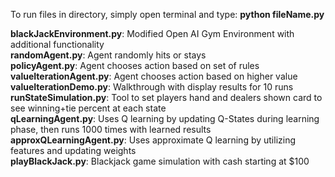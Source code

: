 To run files in directory, simply open terminal and type: <b>python fileName.py</b>

<b>blackJackEnvironment.py</b>: Modified Open AI Gym Environment with additional functionality<br>
<b>randomAgent.py</b>: Agent randomly hits or stays<br>
<b>policyAgent.py</b>: Agent chooses action based on set of rules<br>
<b>valueIterationAgent.py</b>: Agent chooses action based on higher value<br>
<b>valueIterationDemo.py</b>: Walkthrough with display results for 10 runs<br>
<b>runStateSimulation.py</b>: Tool to set players hand and dealers shown card to see winning+tie percent at each state<br>
<b>qLearningAgent.py</b>: Uses Q learning by updating Q-States during learning phase, then runs 1000 times with learned results<br>
<b>approxQLearningAgent.py</b>: Uses approximate Q learning by utilizing features and updating weights<br>
<b>playBlackJack.py</b>: Blackjack game simulation with cash starting at $100<br>
